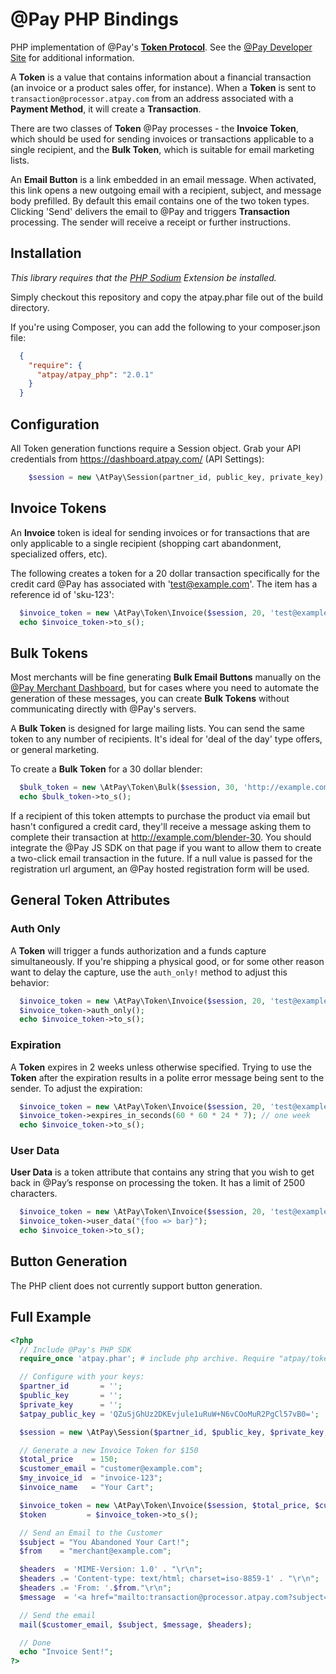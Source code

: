 # @Pay PHP Bindings

PHP implementation of @Pay's [**Token Protocol**](http://developer.atpay.com/v3/tokens/protocol/). See the [@Pay Developer Site](http://developer.atpay.com/)
for additional information.

A **Token** is a value that contains information about a financial transaction (an invoice
or a product sales offer, for instance). When a **Token** is sent to
`transaction@processor.atpay.com` from an address associated with a **Payment Method**,
it will create a **Transaction**.

There are two classes of **Token** @Pay processes - the **Invoice Token**, which should
be used for sending invoices or transactions applicable to a single
recipient, and the **Bulk Token**, which is suitable for email marketing lists.

An **Email Button** is a link embedded in an email message. When activated, this link
opens a new outgoing email with a recipient, subject, and message body
prefilled. By default this email contains one of the two token types. Clicking
'Send' delivers the email to @Pay and triggers **Transaction** processing. The sender will
receive a receipt or further instructions.

## Installation

*This library requires that the [PHP Sodium](https://github.com/alethia7/php-sodium) Extension be installed.*

Simply checkout this repository and copy the atpay.phar file out of the build directory.

If you're using Composer, you can add the following to your composer.json file:

```json
  {
    "require": {
      "atpay/atpay_php": "2.0.1"
    }
  }
```


## Configuration

All Token generation functions require a Session object. Grab your API credentials from https://dashboard.atpay.com/ (API Settings):

```php
    $session = new \AtPay\Session(partner_id, public_key, private_key);
```

## Invoice Tokens

An **Invoice** token is ideal for sending invoices or for transactions that are
only applicable to a single recipient (shopping cart abandonment, specialized
offers, etc).

The following creates a token for a 20 dollar transaction specifically for the
credit card @Pay has associated with 'test@example.com'. The item has a reference id of 'sku-123':

```php
  $invoice_token = new \AtPay\Token\Invoice($session, 20, 'test@example.com', 'sku-123', 'Crispy iPhone Gadget');
  echo $invoice_token->to_s();
```

## Bulk Tokens

Most merchants will be fine generating **Bulk Email Buttons** manually on the [@Pay Merchant
Dashboard](https://dashboard.atpay.com), but for cases where you need to
automate the generation of these messages, you can create **Bulk Tokens** without
communicating directly with @Pay's servers.

A **Bulk Token** is designed for large mailing lists. You can send the same token
to any number of recipients. It's ideal for 'deal of the day' type offers, or
general marketing.

To create a **Bulk Token** for a 30 dollar blender:

```php
  $bulk_token = new \AtPay\Token\Bulk($session, 30, 'http://example.com/blender-30', 'sku-123', 'Best Blender');
  echo $bulk_token->to_s();
```

If a recipient of this token attempts to purchase the product via email but
hasn't configured a credit card, they'll receive a message asking them to
complete their transaction at http://example.com/blender-30. You should
integrate the @Pay JS SDK on that page if you want to allow them to create
a two-click email transaction in the future. If a null value is passed for
the registration url argument, an @Pay hosted registration form will be used.

## General Token Attributes

### Auth Only

A **Token** will trigger a funds authorization and a funds capture
simultaneously. If you're shipping a physical good, or for some other reason
want to delay the capture, use the `auth_only!` method to adjust this behavior:

```php
  $invoice_token = new \AtPay\Token\Invoice($session, 20, 'test@example.com', 'sku-123');
  $invoice_token->auth_only();
  echo $invoice_token->to_s();
```

### Expiration

A **Token** expires in 2 weeks unless otherwise specified. Trying to use the **Token**
after the expiration results in a polite error message being sent to the sender.
To adjust the expiration:

```php
  $invoice_token = new \AtPay\Token\Invoice($session, 20, 'test@example.com', 'sku-123');
  $invoice_token->expires_in_seconds(60 * 60 * 24 * 7); // one week
  echo $invoice_token->to_s();
 ```

### User Data

**User Data** is a token attribute that contains any string that you wish to get back in @Pay’s
response on processing the token. It has a limit of 2500 characters.

```php
  $invoice_token = new \AtPay\Token\Invoice($session, 20, 'test@example.com', 'sku-123');
  $invoice_token->user_data("{foo => bar}");
  echo $invoice_token->to_s();
```


## Button Generation

The PHP client does not currently support button generation.

## Full Example

```php
<?php
  // Include @Pay's PHP SDK
  require_once 'atpay.phar'; # include php archive. Require "atpay/tokens": "1.0" if using Composer to manage packages.

  // Configure with your keys:
  $partner_id       = '';
  $public_key       = '';
  $private_key      = '';
  $atpay_public_key = 'QZuSjGhUz2DKEvjule1uRuW+N6vCOoMuR2PgCl57vB0=';

  $session = new \AtPay\Session($partner_id, $public_key, $private_key, $atpay_public_key);

  // Generate a new Invoice Token for $150
  $total_price    = 150;
  $customer_email = "customer@example.com";
  $my_invoice_id  = "invoice-123";
  $invoice_name   = "Your Cart";

  $invoice_token = new \AtPay\Token\Invoice($session, $total_price, $customer_email, $my_invoice_id, $invoice_name);
  $token         = $invoice_token->to_s();

  // Send an Email to the Customer
  $subject = "You Abandoned Your Cart!";
  $from    = "merchant@example.com";

  $headers  = 'MIME-Version: 1.0' . "\r\n";
  $headers .= 'Content-type: text/html; charset=iso-8859-1' . "\r\n";
  $headers .= 'From: '.$from."\r\n";
  $message  = '<a href="mailto:transaction@processor.atpay.com?subject=PHP Token&body='.$token.'">Click to Buy</a>'; # creates a mailto with generated invoice token that will send to @Pay to process

  // Send the email
  mail($customer_email, $subject, $message, $headers);

  // Done
  echo "Invoice Sent!";
?>
```
